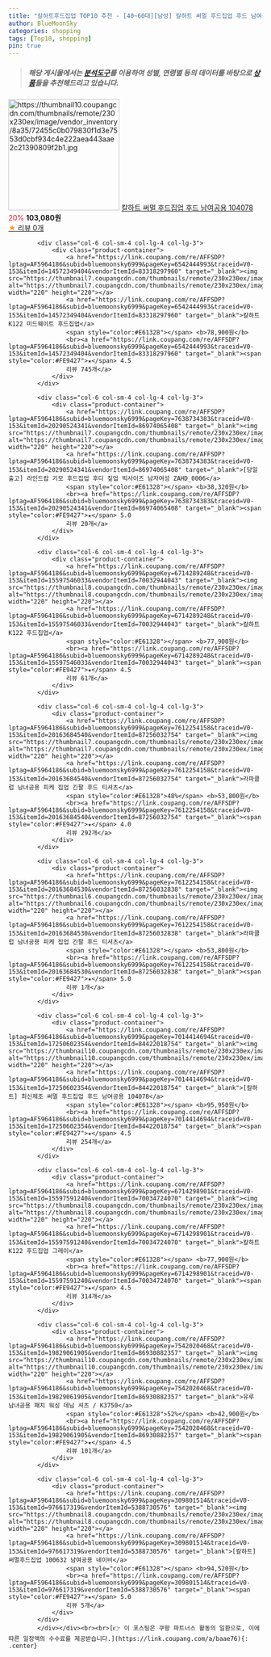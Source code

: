 ```yaml
---
title: "칼하트후드집업 TOP10 추천 - [40~60대][남성] 칼하트 써멀 후드집업 후드 남여공용 104078"
author: BlueMoonSky
categories: shopping
tags: [Top10, shopping]
pin: true
---
```


> ##### 해당 게시물에서는 [**분석도구**](https://itemscout.io/)를 이용하여 **성별**, **연령별** 등의 데이터를 바탕으로 [**상품**](https://link.coupang.com/a/baae76)들을 추천해드리고 있습니다.
<div class="container"><div class="row">
            <div class="col-6 col-sm-4 col-lg-4 col-lg-3">
                <div class="product-container">
                    <a href="https://link.coupang.com/re/AFFSDP?lptag=AF5964186&subid=bluemoonsky6999&pageKey=2211368805&traceid=V0-153&itemId=3764695995&vendorItemId=71749783081" target="_blank"><img src="https://thumbnail10.coupangcdn.com/thumbnails/remote/230x230ex/image/vendor_inventory/8a35/72455c0b079830f1d3e7553d0cbf934c4e222aea443aae2c21390809f2b1.jpg" alt="https://thumbnail10.coupangcdn.com/thumbnails/remote/230x230ex/image/vendor_inventory/8a35/72455c0b079830f1d3e7553d0cbf934c4e222aea443aae2c21390809f2b1.jpg" width="220" height="220"></a>
                    <a href="https://link.coupang.com/re/AFFSDP?lptag=AF5964186&subid=bluemoonsky6999&pageKey=2211368805&traceid=V0-153&itemId=3764695995&vendorItemId=71749783081" target="_blank">칼하트 써멀 후드집업 후드 남여공용 104078</a>
                    <span style="color:#E61328">20%</span> <b>103,080원</b>
                    <br><a href="https://link.coupang.com/re/AFFSDP?lptag=AF5964186&subid=bluemoonsky6999&pageKey=2211368805&traceid=V0-153&itemId=3764695995&vendorItemId=71749783081" target="_blank"><span style="color:#FE9427">★</span> 
                    리뷰 0개</a>
                </div>
            </div>
            
            <div class="col-6 col-sm-4 col-lg-4 col-lg-3">
                <div class="product-container">
                    <a href="https://link.coupang.com/re/AFFSDP?lptag=AF5964186&subid=bluemoonsky6999&pageKey=6542444993&traceid=V0-153&itemId=14572349404&vendorItemId=83318297960" target="_blank"><img src="https://thumbnail7.coupangcdn.com/thumbnails/remote/230x230ex/image/vendor_inventory/5d18/8ecaadfa00e9fae6781183316529b460ac3cf217106039e4226c9172da18.jpg" alt="https://thumbnail7.coupangcdn.com/thumbnails/remote/230x230ex/image/vendor_inventory/5d18/8ecaadfa00e9fae6781183316529b460ac3cf217106039e4226c9172da18.jpg" width="220" height="220"></a>
                    <a href="https://link.coupang.com/re/AFFSDP?lptag=AF5964186&subid=bluemoonsky6999&pageKey=6542444993&traceid=V0-153&itemId=14572349404&vendorItemId=83318297960" target="_blank">칼하트 K122 미드웨이트 후드집업</a>
                    <span style="color:#E61328"></span> <b>78,900원</b>
                    <br><a href="https://link.coupang.com/re/AFFSDP?lptag=AF5964186&subid=bluemoonsky6999&pageKey=6542444993&traceid=V0-153&itemId=14572349404&vendorItemId=83318297960" target="_blank"><span style="color:#FE9427">★</span> 4.5
                    리뷰 745개</a>
                </div>
            </div>
            
            <div class="col-6 col-sm-4 col-lg-4 col-lg-3">
                <div class="product-container">
                    <a href="https://link.coupang.com/re/AFFSDP?lptag=AF5964186&subid=bluemoonsky6999&pageKey=7638734383&traceid=V0-153&itemId=20290524341&vendorItemId=86974065408" target="_blank"><img src="https://thumbnail7.coupangcdn.com/thumbnails/remote/230x230ex/image/vendor_inventory/6839/33666d1039b4b0f6dec6119da7aa443cda9ae4e4c2d08dc13271a760db06.jpg" alt="https://thumbnail7.coupangcdn.com/thumbnails/remote/230x230ex/image/vendor_inventory/6839/33666d1039b4b0f6dec6119da7aa443cda9ae4e4c2d08dc13271a760db06.jpg" width="220" height="220"></a>
                    <a href="https://link.coupang.com/re/AFFSDP?lptag=AF5964186&subid=bluemoonsky6999&pageKey=7638734383&traceid=V0-153&itemId=20290524341&vendorItemId=86974065408" target="_blank">[당일출고] 라인드랍 기모 후드집업 후디 짚업 빅사이즈 남자여성 ZAHD_0006</a>
                    <span style="color:#E61328"></span> <b>38,320원</b>
                    <br><a href="https://link.coupang.com/re/AFFSDP?lptag=AF5964186&subid=bluemoonsky6999&pageKey=7638734383&traceid=V0-153&itemId=20290524341&vendorItemId=86974065408" target="_blank"><span style="color:#FE9427">★</span> 5.0
                    리뷰 20개</a>
                </div>
            </div>
            
            <div class="col-6 col-sm-4 col-lg-4 col-lg-3">
                <div class="product-container">
                    <a href="https://link.coupang.com/re/AFFSDP?lptag=AF5964186&subid=bluemoonsky6999&pageKey=6714289248&traceid=V0-153&itemId=15597546033&vendorItemId=70032944043" target="_blank"><img src="https://thumbnail8.coupangcdn.com/thumbnails/remote/230x230ex/image/vendor_inventory/aec3/a082303e6467815295fc79767d1c0c994c5dca3772b77164a8678cdcdf9c.jpg" alt="https://thumbnail8.coupangcdn.com/thumbnails/remote/230x230ex/image/vendor_inventory/aec3/a082303e6467815295fc79767d1c0c994c5dca3772b77164a8678cdcdf9c.jpg" width="220" height="220"></a>
                    <a href="https://link.coupang.com/re/AFFSDP?lptag=AF5964186&subid=bluemoonsky6999&pageKey=6714289248&traceid=V0-153&itemId=15597546033&vendorItemId=70032944043" target="_blank">칼하트 K122 후드집업</a>
                    <span style="color:#E61328"></span> <b>77,900원</b>
                    <br><a href="https://link.coupang.com/re/AFFSDP?lptag=AF5964186&subid=bluemoonsky6999&pageKey=6714289248&traceid=V0-153&itemId=15597546033&vendorItemId=70032944043" target="_blank"><span style="color:#FE9427">★</span> 4.5
                    리뷰 61개</a>
                </div>
            </div>
            
            <div class="col-6 col-sm-4 col-lg-4 col-lg-3">
                <div class="product-container">
                    <a href="https://link.coupang.com/re/AFFSDP?lptag=AF5964186&subid=bluemoonsky6999&pageKey=7612254158&traceid=V0-153&itemId=20163684540&vendorItemId=87256032754" target="_blank"><img src="https://thumbnail7.coupangcdn.com/thumbnails/remote/230x230ex/image/vendor_inventory/8378/488f55d3adeeac22790ed7ee734add029da60ced0f90893d8fbb507d65ae.jpg" alt="https://thumbnail7.coupangcdn.com/thumbnails/remote/230x230ex/image/vendor_inventory/8378/488f55d3adeeac22790ed7ee734add029da60ced0f90893d8fbb507d65ae.jpg" width="220" height="220"></a>
                    <a href="https://link.coupang.com/re/AFFSDP?lptag=AF5964186&subid=bluemoonsky6999&pageKey=7612254158&traceid=V0-153&itemId=20163684540&vendorItemId=87256032754" target="_blank">라파클럽 남녀공용 피케 집업 긴팔 후드 티셔츠</a>
                    <span style="color:#E61328">48%</span> <b>53,800원</b>
                    <br><a href="https://link.coupang.com/re/AFFSDP?lptag=AF5964186&subid=bluemoonsky6999&pageKey=7612254158&traceid=V0-153&itemId=20163684540&vendorItemId=87256032754" target="_blank"><span style="color:#FE9427">★</span> 4.0
                    리뷰 292개</a>
                </div>
            </div>
            
            <div class="col-6 col-sm-4 col-lg-4 col-lg-3">
                <div class="product-container">
                    <a href="https://link.coupang.com/re/AFFSDP?lptag=AF5964186&subid=bluemoonsky6999&pageKey=7612254158&traceid=V0-153&itemId=20163684530&vendorItemId=87256032838" target="_blank"><img src="https://thumbnail6.coupangcdn.com/thumbnails/remote/230x230ex/image/vendor_inventory/d021/c2963f4e888199b43d18bb11873cd2ca2f2484ba1e369d8a2371caee4ce5.jpg" alt="https://thumbnail6.coupangcdn.com/thumbnails/remote/230x230ex/image/vendor_inventory/d021/c2963f4e888199b43d18bb11873cd2ca2f2484ba1e369d8a2371caee4ce5.jpg" width="220" height="220"></a>
                    <a href="https://link.coupang.com/re/AFFSDP?lptag=AF5964186&subid=bluemoonsky6999&pageKey=7612254158&traceid=V0-153&itemId=20163684530&vendorItemId=87256032838" target="_blank">라파클럽 남녀공용 피케 집업 긴팔 후드 티셔츠</a>
                    <span style="color:#E61328"></span> <b>53,800원</b>
                    <br><a href="https://link.coupang.com/re/AFFSDP?lptag=AF5964186&subid=bluemoonsky6999&pageKey=7612254158&traceid=V0-153&itemId=20163684530&vendorItemId=87256032838" target="_blank"><span style="color:#FE9427">★</span> 5.0
                    리뷰 1개</a>
                </div>
            </div>
            
            <div class="col-6 col-sm-4 col-lg-4 col-lg-3">
                <div class="product-container">
                    <a href="https://link.coupang.com/re/AFFSDP?lptag=AF5964186&subid=bluemoonsky6999&pageKey=7014414694&traceid=V0-153&itemId=17250602354&vendorItemId=84422018754" target="_blank"><img src="https://thumbnail10.coupangcdn.com/thumbnails/remote/230x230ex/image/vendor_inventory/cdfc/4c53495d9e1d7ef05a94d0cb6f16bacd43ea1255c087731cbc21fa4de2a3.jpg" alt="https://thumbnail10.coupangcdn.com/thumbnails/remote/230x230ex/image/vendor_inventory/cdfc/4c53495d9e1d7ef05a94d0cb6f16bacd43ea1255c087731cbc21fa4de2a3.jpg" width="220" height="220"></a>
                    <a href="https://link.coupang.com/re/AFFSDP?lptag=AF5964186&subid=bluemoonsky6999&pageKey=7014414694&traceid=V0-153&itemId=17250602354&vendorItemId=84422018754" target="_blank">[칼하트] 최신제조 써멀 후드집업 후드 남여공용 104078</a>
                    <span style="color:#E61328"></span> <b>95,950원</b>
                    <br><a href="https://link.coupang.com/re/AFFSDP?lptag=AF5964186&subid=bluemoonsky6999&pageKey=7014414694&traceid=V0-153&itemId=17250602354&vendorItemId=84422018754" target="_blank"><span style="color:#FE9427">★</span> 4.5
                    리뷰 254개</a>
                </div>
            </div>
            
            <div class="col-6 col-sm-4 col-lg-4 col-lg-3">
                <div class="product-container">
                    <a href="https://link.coupang.com/re/AFFSDP?lptag=AF5964186&subid=bluemoonsky6999&pageKey=6714298901&traceid=V0-153&itemId=15597591240&vendorItemId=70034724070" target="_blank"><img src="https://thumbnail8.coupangcdn.com/thumbnails/remote/230x230ex/image/vendor_inventory/1f8c/7b4a384c974b7bd3c5d90efa6a7e71ac0b384bb755fc302cefb4b032489e.jpg" alt="https://thumbnail8.coupangcdn.com/thumbnails/remote/230x230ex/image/vendor_inventory/1f8c/7b4a384c974b7bd3c5d90efa6a7e71ac0b384bb755fc302cefb4b032489e.jpg" width="220" height="220"></a>
                    <a href="https://link.coupang.com/re/AFFSDP?lptag=AF5964186&subid=bluemoonsky6999&pageKey=6714298901&traceid=V0-153&itemId=15597591240&vendorItemId=70034724070" target="_blank">칼하트 K122 후드집업 그레이</a>
                    <span style="color:#E61328"></span> <b>77,900원</b>
                    <br><a href="https://link.coupang.com/re/AFFSDP?lptag=AF5964186&subid=bluemoonsky6999&pageKey=6714298901&traceid=V0-153&itemId=15597591240&vendorItemId=70034724070" target="_blank"><span style="color:#FE9427">★</span> 4.5
                    리뷰 314개</a>
                </div>
            </div>
            
            <div class="col-6 col-sm-4 col-lg-4 col-lg-3">
                <div class="product-container">
                    <a href="https://link.coupang.com/re/AFFSDP?lptag=AF5964186&subid=bluemoonsky6999&pageKey=7542020468&traceid=V0-153&itemId=19829061905&vendorItemId=86930882357" target="_blank"><img src="https://thumbnail10.coupangcdn.com/thumbnails/remote/230x230ex/image/vendor_inventory/86f1/937b8ddad562b02b4d3801255812d8fce8df544e874a04356f5b3060a75e.jpg" alt="https://thumbnail10.coupangcdn.com/thumbnails/remote/230x230ex/image/vendor_inventory/86f1/937b8ddad562b02b4d3801255812d8fce8df544e874a04356f5b3060a75e.jpg" width="220" height="220"></a>
                    <a href="https://link.coupang.com/re/AFFSDP?lptag=AF5964186&subid=bluemoonsky6999&pageKey=7542020468&traceid=V0-153&itemId=19829061905&vendorItemId=86930882357" target="_blank">유루 남녀공용 패치 워싱 데님 셔츠 / K3750</a>
                    <span style="color:#E61328">52%</span> <b>42,900원</b>
                    <br><a href="https://link.coupang.com/re/AFFSDP?lptag=AF5964186&subid=bluemoonsky6999&pageKey=7542020468&traceid=V0-153&itemId=19829061905&vendorItemId=86930882357" target="_blank"><span style="color:#FE9427">★</span> 4.5
                    리뷰 101개</a>
                </div>
            </div>
            
            <div class="col-6 col-sm-4 col-lg-4 col-lg-3">
                <div class="product-container">
                    <a href="https://link.coupang.com/re/AFFSDP?lptag=AF5964186&subid=bluemoonsky6999&pageKey=309801514&traceid=V0-153&itemId=976617319&vendorItemId=5388730576" target="_blank"><img src="https://thumbnail8.coupangcdn.com/thumbnails/remote/230x230ex/image/vendor_inventory/af67/f3a8e9de7c3e0776df0897f2774767f9a969d9b465b87bece66e2fbc397b.jpg" alt="https://thumbnail8.coupangcdn.com/thumbnails/remote/230x230ex/image/vendor_inventory/af67/f3a8e9de7c3e0776df0897f2774767f9a969d9b465b87bece66e2fbc397b.jpg" width="220" height="220"></a>
                    <a href="https://link.coupang.com/re/AFFSDP?lptag=AF5964186&subid=bluemoonsky6999&pageKey=309801514&traceid=V0-153&itemId=976617319&vendorItemId=5388730576" target="_blank">[칼하트] 써멀후드집업 100632 남여공용 네이비</a>
                    <span style="color:#E61328"></span> <b>94,520원</b>
                    <br><a href="https://link.coupang.com/re/AFFSDP?lptag=AF5964186&subid=bluemoonsky6999&pageKey=309801514&traceid=V0-153&itemId=976617319&vendorItemId=5388730576" target="_blank"><span style="color:#FE9427">★</span> 5.0
                    리뷰 5개</a>
                </div>
            </div>
            </div></div><br><br>[👉 이 포스팅은 쿠팡 파트너스 활동의 일환으로, 이에 따른 일정액의 수수료를 제공받습니다.](https://link.coupang.com/a/baae76){: .center}